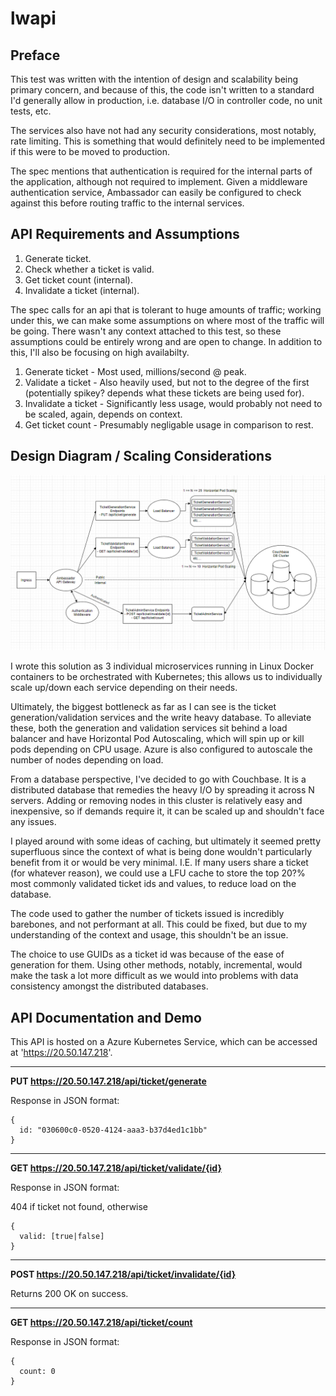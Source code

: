 # lwapi

## Preface
This test was written with the intention of design and scalability being primary concern, and because of this, the code isn't written to a standard I'd generally allow in production, i.e. database I/O in controller code, no unit tests, etc. 

The services also have not had any security considerations, most notably, rate limiting. This is something that would definitely need to be implemented if this were to be moved to production.

The spec mentions that authentication is required for the internal parts of the application, although not required to implement. Given a middleware authentication service, Ambassador can easily be configured to check against this before routing traffic to the internal services.

## API Requirements and Assumptions
1. Generate ticket.
2. Check whether a ticket is valid.
3. Get ticket count (internal).
4. Invalidate a ticket (internal).

The spec calls for an api that is tolerant to huge amounts of traffic; working under this, we can make some assumptions on where most of the traffic will be going. There wasn't any context attached to this test, so these assumptions could be entirely wrong and are open to change. In addition to this, I'll also be focusing on high availabilty.

1. Generate ticket - Most used, millions/second @ peak.
2. Validate a ticket - Also heavily used, but not to the degree of the first (potentially spikey? depends what these tickets are being used for).
3. Invalidate a ticket - Significantly less usage, would probably not need to be scaled, again, depends on context.
4. Get ticket count - Presumably negligable usage in comparison to rest.

## Design Diagram / Scaling Considerations
![](https://github.com/LukasCollishaw/lwapitest/blob/master/design.PNG)

I wrote this solution as 3 individual microservices running in Linux Docker containers to be orchestrated with Kubernetes; this allows us to individually scale up/down each service depending on their needs.

Ultimately, the biggest bottleneck as far as I can see is the ticket generation/validation services and the write heavy database. To alleviate these, both the generation and validation services sit behind a load balancer and have Horizontal Pod Autoscaling, which will spin up or kill pods depending on CPU usage. Azure is also configured to autoscale the number of nodes depending on load.

From a database perspective, I've decided to go with Couchbase. It is a distributed database that remedies the heavy I/O by spreading it across N servers. Adding or removing nodes in this cluster is relatively easy and inexpensive, so if demands require it, it can be scaled up and shouldn't face any issues.

I played around with some ideas of caching, but ultimately it seemed pretty superfluous since the context of what is being done wouldn't particularly benefit from it or would be very minimal. I.E. If many users share a ticket (for whatever reason), we could use a LFU cache to store the top 20?% most commonly validated ticket ids and values, to reduce load on the database.

The code used to gather the number of tickets issued is incredibly barebones, and not performant at all. This could be fixed, but due to my understanding of the context and usage, this shouldn't be an issue.

The choice to use GUIDs as a ticket id was because of the ease of generation for them. Using other methods, notably, incremental, would make the task a lot more difficult as we would into problems with data consistency amongst the distributed databases.
## API Documentation and Demo
This API is hosted on a Azure Kubernetes Service, which can be accessed at 'https://20.50.147.218'.

***

**PUT https://20.50.147.218/api/ticket/generate**

Response in JSON format:

```
{
  id: "030600c0-0520-4124-aaa3-b37d4ed1c1bb"
}
```
***
**GET https://20.50.147.218/api/ticket/validate/{id}**

Response in JSON format:

404 if ticket not found, otherwise
```
{
  valid: [true|false]
}
```
***
**POST https://20.50.147.218/api/ticket/invalidate/{id}**

Returns 200 OK on success.

***
**GET https://20.50.147.218/api/ticket/count**

Response in JSON format: 
```
{
  count: 0
}
```
